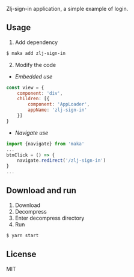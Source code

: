 Zlj-sign-in application, a simple example of login.

## Usage

1. Add dependency
```bash
$ maka add zlj-sign-in
```

2. Modify the code
- *Embedded use*
```javascript
const view = {
    component: 'div',
    children: [{
        component: 'AppLoader',
        appName: 'zlj-sign-in'
    }]
}
```
- *Navigate use*
```javascript
import {navigate} from 'maka'
...
btnClick = () => {
    navigate.redirect('/zlj-sign-in')
}
...
```

## Download and run

1. Download
2. Decompress
3. Enter decompress directory
4. Run
```bash
$ yarn start
```

## License

MIT

